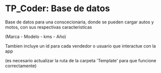# TP_Coder: Base de datos

Base de datos para una conscecionaria, donde se pueden cargar autos y motos, con sus respectivas caracteristicas 

(Marca - Modelo - kms - Año)

Tambien incluye un id para cada vendedor o usuario que interactue con la app

(es necesario actualizar la ruta de la carpeta 'Template' para que funcione correctamente)
